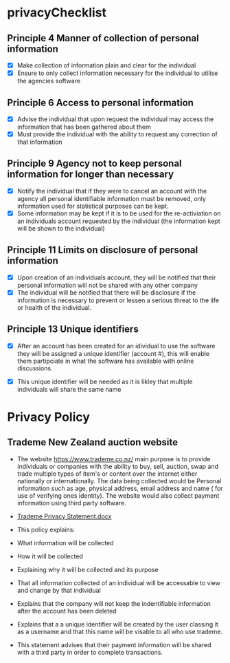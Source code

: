 # privacyChecklist
<!-- Looking good, please don't forget the other simple taskss in the assignment -->
## Principle 4 Manner of collection of personal information

- [x] Make collection of information plain and clear for the individual
- [x] Ensure to only collect information necessary for the individual to utilise the agencies software

## Principle 6 Access to personal information

- [x] Advise the individual that upon request the individual may access the information that has been gathered about them
- [x] Must provide the individual with the ability to request any correction of that information

## Principle 9 Agency not to keep personal information for longer than necessary

- [x] Notify the individual that if they were to cancel an account with the agency all personal identifiable information must be removed, only information used for statistical purposes can be kept.
- [x] Some information may be kept if it is to be used for the re-activiation on an individuals account requested by the individual (the information kept will be shown to the individual)

## Principle 11 Limits on disclosure of personal information

- [x] Upon creation of an individuals account, they will be notified that their personal information will not be shared with any other company
- [x] The individual will be notified that there will be disclosure if the information is necessary to prevent or lessen a serious threat to the life or health of the individual.

## Principle 13 Unique identifiers

- [x] After an account has been created for an idividual to use the software they will be assigned a unique identifier (account #), this will enable them partipciate in what the software has available with online discussions.
- [x] This unique identifier will be needed as it is likley that multiple individuals will share the same name


# Privacy Policy

## Trademe New Zealand auction website

- The website https://www.trademe.co.nz/ main purpose is to provide individuals or companies with the ability to buy, sell, auction, swap and trade multiple types of item's or content over the internet either nationally or internationally. The data being collected would be Personal information such as age, physical address, email address and name ( for use of verifying ones identity). The website would also collect payment information using third party software.


- [Trademe Privacy Statement.docx](https://github.com/B-Doob/privacyChecklist/files/6118879/Trademe.Privacy.Statement.docx)


- This policy explains:
- What information will be collected
- How it will be collected
- Explaining why it will be collected and its purpose
- That all information collected of an individual will be accessable to view and change by that individual
- Explains that the company will not keep the indentifiable information after the account has been deleted
- Explains that a a unique identifier will be created by the user classing it as a username and that this name will be visable to all who use trademe.
- This statement advises that their payment information will be shared with a third party in order to complete transactions.


